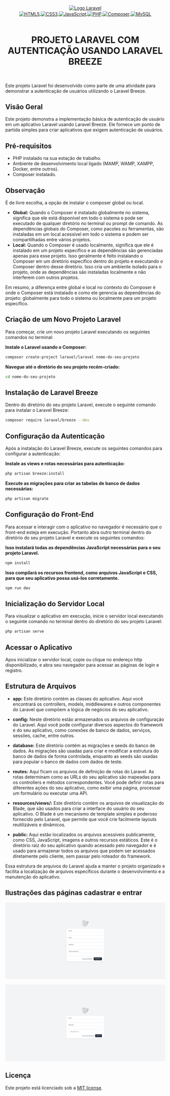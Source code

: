 <div align="center" style="display: inline_block;">
    <a href="https://laravel.com" title="Site oficial Laravel" target="_blank" rel='noopener noreferrer'>
        <img src="https://raw.githubusercontent.com/laravel/art/master/logo-lockup/5%20SVG/2%20CMYK/1%20Full%20Color/laravel-logolockup-cmyk-red.svg" width="800" alt="Logo Laravel">
    </a>
</div>

<div align="center" style="display: inline_block;">
    <a href="https://developer.mozilla.org/pt-BR/docs/Web/HTML" title="HTML | MDN" target="_blank" rel='noopener noreferrer'>
        <img align="center" alt="HTML5" width="60" src="https://cdn.jsdelivr.net/gh/devicons/devicon@latest/icons/html5/html5-original-wordmark.svg" />
    </a>
    <a href="https://developer.mozilla.org/pt-BR/docs/Web/CSS" title="CSS | MDN" target="_blank" rel='noopener noreferrer'>   
        <img align="center" alt="CSS3" width="60" src="https://cdn.jsdelivr.net/gh/devicons/devicon@latest/icons/css3/css3-original-wordmark.svg" />
    </a>
    <a href="https://developer.mozilla.org/pt-BR/docs/Web/JavaScript" title="JavaScript | MDN" target="_blank" rel='noopener noreferrer'>    
        <img align="center" alt="JavaScript" title="JavaScript" width="50" src="https://cdn.jsdelivr.net/gh/devicons/devicon@latest/icons/javascript/javascript-original.svg" />
    </a>
    <a href="https://www.php.net/docs.php" title="PHP | DOC" target="_blank" rel='noopener noreferrer'>    
        <img align="center" alt="PHP" width="70" src="https://cdn.jsdelivr.net/gh/devicons/devicon@latest/icons/php/php-original.svg"/>
    </a>
    <a href="https://getcomposer.org/doc/" title="Composer | DOC" target="_blank" rel='noopener noreferrer'>    
        <img align="center" alt="Composer" width="70" src="https://cdn.jsdelivr.net/gh/devicons/devicon@latest/icons/composer/composer-original.svg" />
    </a>
    <a href="https://dev.mysql.com/doc/" title="MySQL | DOC" target="_blank" rel='noopener noreferrer'>    
        <img align="center" alt="MySQL" width="70" src="https://cdn.jsdelivr.net/gh/devicons/devicon@latest/icons/mysql/mysql-original-wordmark.svg" />
    </a>
</div><br />

<div align="center">
<h1>PROJETO LARAVEL COM AUTENTICAÇÃO USANDO LARAVEL BREEZE</h1>
</div><br />

Este projeto Laravel foi desenvolvido como parte de uma atividade para demonstrar a autenticação de usuários utilizando o Laravel Breeze.

## Visão Geral

Este projeto demonstra a implementação básica de autenticação de usuário em um aplicativo Laravel usando Laravel Breeze. Ele fornece um ponto de partida simples para criar aplicativos que exigem autenticação de usuários.

## Pré-requisitos

- PHP instalado na sua estação de trabalho.
- Ambiente de desenvolvimento local ligado (MAMP, WAMP, XAMPP, Docker, entre outros).
- Composer instalado.

## Observação

É de livre escolha, a opção de instalar o composer global ou local.

- **Global:** Quando o Composer é instalado globalmente no sistema, significa que ele está disponível em todo o sistema e pode ser executado de qualquer diretório no terminal ou prompt de comando. As dependências globais do Composer, como pacotes ou ferramentas, são instaladas em um local acessível em todo o sistema e podem ser compartilhadas entre vários projetos.
- **Local:** Quando o Composer é usado localmente, significa que ele é instalado em um projeto específico e as dependências são gerenciadas apenas para esse projeto. Isso geralmente é feito instalando o Composer em um diretório específico dentro do projeto e executando o Composer dentro desse diretório. Isso cria um ambiente isolado para o projeto, onde as dependências são instaladas localmente e não interferem com outros projetos.

Em resumo, a diferença entre global e local no contexto do Composer é onde o Composer está instalado e como ele gerencia as dependências do projeto: globalmente para todo o sistema ou localmente para um projeto específico.

## Criação de um Novo Projeto Laravel

Para começar, crie um novo projeto Laravel executando os seguintes comandos no terminal:

**Instale o Laravel usando o Composer:**
```bash
composer create-project laravel/laravel nome-do-seu-projeto
```

**Navegue até o diretório do seu projeto recém-criado:**
```bash
cd nome-do-seu-projeto
```

## Instalação de Laravel Breeze

Dentro do diretório do seu projeto Laravel, execute o seguinte comando para instalar o Laravel Breeze:

```bash
composer require laravel/breeze --dev
```

## Configuração da Autenticação

Após a instalação do Laravel Breeze, execute os seguintes comandos para configurar a autenticação:

**Instale as views e rotas necessárias para autenticação:**
```bash
php artisan breeze:install
```

**Execute as migrações para criar as tabelas de banco de dados necessárias:**
```bash
php artisan migrate
```

## Configuração do Front-End

Para acessar e interagir com o aplicativo no navegador é necessário que o front-end esteja em execução. Portanto abra outro terminal dentro do diretório do seu projeto Laravel e execute os seguintes comandos:

**Isso instalará todas as dependências JavaScript necessárias para o seu projeto Laravel.**
```bash
npm install
```

**Isso compilará os recursos frontend, como arquivos JavaScript e CSS, para que seu aplicativo possa usá-los corretamente.**
```bash
npm run dev
```

## Inicialização do Servidor Local

Para visualizar o aplicativo em execução, inicie o servidor local executando o seguinte comando no terminal dentro do diretório do seu projeto Laravel:

```bash
php artisan serve
```

## Acessar o Aplicativo

Apos inicializar o servidor local, copie ou clique no endereço http disponibilizado, e abra seu navegador para acessar as páginas de login e registro. 

## Estrutura de Arquivos

- **app:** Este diretório contém as classes do aplicativo. Aqui você encontrará os controllers, models, middlewares e outros componentes do Laravel que compõem a lógica de negócios do seu aplicativo.

- **config:** Neste diretório estão armazenados os arquivos de configuração do Laravel. Aqui você pode configurar diversos aspectos do framework e do seu aplicativo, como conexões de banco de dados, serviços, sessões, cache, entre outros.

- **database:** Este diretório contém as migrações e seeds do banco de dados. As migrações são usadas para criar e modificar a estrutura do banco de dados de forma controlada, enquanto as seeds são usadas para popular o banco de dados com dados de teste.

- **routes:** Aqui ficam os arquivos de definição de rotas do Laravel. As rotas determinam como as URLs do seu aplicativo são mapeadas para os controllers e métodos correspondentes. Você pode definir rotas para diferentes ações do seu aplicativo, como exibir uma página, processar um formulário ou executar uma API.

- **resources/views/:** Este diretório contém os arquivos de visualização do Blade, que são usados para criar a interface do usuário do seu aplicativo. O Blade é um mecanismo de template simples e poderoso fornecido pelo Laravel, que permite que você crie facilmente layouts reutilizáveis e dinâmicos.

- **public:** Aqui estão localizados os arquivos acessíveis publicamente, como CSS, JavaScript, imagens e outros recursos estáticos. Este é o diretório raiz do seu aplicativo quando acessado pelo navegador e é usado para armazenar todos os arquivos que podem ser acessados diretamente pelo cliente, sem passar pelo roteador do framework.

Essa estrutura de arquivos do Laravel ajuda a manter o projeto organizado e facilita a localização de arquivos específicos durante o desenvolvimento e a manutenção do aplicativo.

## Ilustrações das páginas cadastrar e entrar 

![Página Cadastrar](public/cadastrar.png)

![Página Entrar](public/entrar.png)

## Licença

Este projeto está licenciado sob a [MIT license](https://opensource.org/licenses/MIT).

